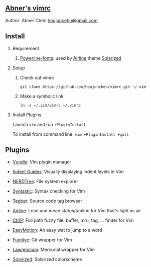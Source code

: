 ## [Abner's vimrc](https://github.com/houjunchen/vimrc)

Author: Abner Chen <houjuncehn@gmail.com>

## Install

1. Requirement

    1. [Powerline-fonts]: used by [Airline] theme [Solarized]

2. Setup

    1. Check out vimrc

        ```
        git clone https://github.com/houjunchen/vimrc.git ~/.vim
        ```

    2. Make a symbolic link

        ```
        ln -s ~/.vim/vimrc ~/.vimrc
        ```

3. Install Plugins

    Launch `vim` and run `:PluginInstall`

    To install from command line: `vim +PluginInstall +qall`

## Plugins

* [Vundle]: Vim plugin manager

* [Indent Guides]: Visually displaying indent levels in Vim

* [NERDTree]: File system explorer

* [Syntastic]: Syntax checking for Vim

* [Tagbar]: Source code tag browser

* [Airline]: Lean and mean status/tabline for Vim that's light as air

* [CtrlP]: Full path fuzzy file, buffer, mru, tag, ... finder for Vim

* [EasyMotion]: An easy wat to jump to a word

* [Fugitive]: Git wrapper for Vim

* [Lawrencium]: Mercurial wrapper for Vim

* [Solarized]: Solarized colorscheme

[Vim]:http://www.vim.org
[Git]:http://git-scm.com
[Vundle]:https://github.com/gmarik/Vundle.vim
[Powerline-Fonts]:https://github.com/Lokaltog/powerline-fonts
[Indent Guides]:https://github.com/nathanaelkane/vim-indent-guides
[NERDTree]:https://github.com/scrooloose/nerdtree
[Syntastic]:https://github.com/scrooloose/syntastic
[Tagbar]:https://github.com/majutsushi/tagbar
[Airline]:https://github.com/bling/vim-airline
[CtrlP]:https://github.com/kien/ctrlp.vim
[EasyMotion]:https://github.com/Lokaltog/vim-easymotion
[Fugitive]:https://github.com/tpope/vim-fugitive
[Lawrencium]:https://github.com/ludovicchabant/vim-lawrencium
[Solarized]:https://github.com/altercation/vim-colors-solarized
